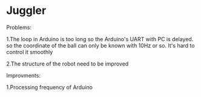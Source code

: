 # Juggler

Problems:

1.The loop in Arduino is too long so the Arduino's UART with PC is delayed. 
so the coordinate of the ball can only be known with 10Hz or so.
It's hard to control it smoothly

2.The structure of the robot need to be improved

Improvments:

1.Processing frequency of Arduino
